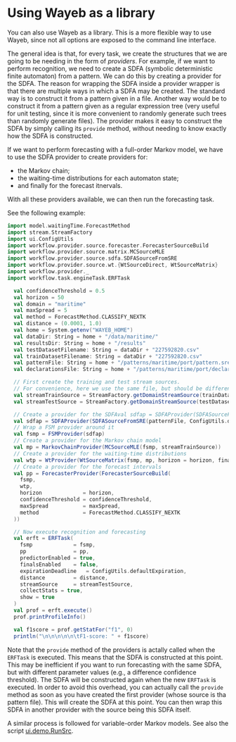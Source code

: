 # Using Wayeb as a library

You can also use Wayeb as a library.
This is a more flexible way to use Wayeb,
since not all options are exposed to the command line interface.

The general idea is that,
for every task,
we create the structures that we are going to be needing in the form of *providers*.
For example, if we want to perform recognition,
we need to create a SDFA (symbolic deterministic finite automaton) from a pattern.
We can do this by creating a provider for the SDFA.
The reason for wrapping the SDFA inside a provider wrapper is that there are multiple ways
in which a SDFA may be created. 
The standard way is to construct it from a pattern given in a file.
Another way would be to construct it from a pattern given as a regular expression tree
(very useful for unit testing, 
since it is more convenient to randomly generate such trees than randomly generate files).
The provider makes it easy to construct the SDFA by simply calling its `provide` method,
without needing to know exactly how the SDFA is constructed.

If we want to perform forecasting with a full-order Markov model,
we have to use the SDFA provider to create providers for:
* the Markov chain;
* the waiting-time distributions for each automaton state;
* and finally for the forecast itnervals.

With all these providers available,
we can then run the forecasting task.

See the following example:
```scala
import model.waitingTime.ForecastMethod
import stream.StreamFactory
import ui.ConfigUtils
import workflow.provider.source.forecaster.ForecasterSourceBuild
import workflow.provider.source.matrix.MCSourceMLE
import workflow.provider.source.sdfa.SDFASourceFromSRE
import workflow.provider.source.wt.{WtSourceDirect, WtSourceMatrix}
import workflow.provider._
import workflow.task.engineTask.ERFTask

  val confidenceThreshold = 0.5
  val horizon = 50
  val domain = "maritime"
  val maxSpread = 5
  val method = ForecastMethod.CLASSIFY_NEXTK
  val distance = (0.0001, 1.0)
  val home = System.getenv("WAYEB_HOME")
  val dataDir: String = home + "/data/maritime/"
  val resultsDir: String = home + "/results"
  val testDatasetFilename: String = dataDir + "227592820.csv"
  val trainDatasetFilename: String = dataDir + "227592820.csv"
  val patternFile: String = home + "/patterns/maritime/port/pattern.sre"
  val declarationsFile: String = home + "/patterns/maritime/port/declarationsDistance1.sre"

  // First create the training and test stream sources.
  // For convenience, here we use the same file, but should be different in real experiments.
  val streamTrainSource = StreamFactory.getDomainStreamSource(trainDatasetFilename, domain = domain, List.empty)
  val streamTestSource = StreamFactory.getDomainStreamSource(testDatasetFilename, domain = domain, List.empty)

  // Create a provider for the SDFAval sdfap = SDFAProvider(SDFASourceFromSRE(patternFile, ConfigUtils.defaultPolicy, declarationsFile))
  val sdfap = SDFAProvider(SDFASourceFromSRE(patternFile, ConfigUtils.defaultPolicy, declarationsFile))
  // Wrap a FSM provider around it
  val fsmp = FSMProvider(sdfap)
  // Create a provider for the Markov chain model
  val mp = MarkovChainProvider(MCSourceMLE(fsmp, streamTrainSource))
  // Create a provider for the waiting-time distributions
  val wtp = WtProvider(WtSourceMatrix(fsmp, mp, horizon = horizon, finalsEnabled = false))
  // Create a provider for the forecast intervals
  val pp = ForecasterProvider(ForecasterSourceBuild(
    fsmp,
    wtp,
    horizon             = horizon,
    confidenceThreshold = confidenceThreshold,
    maxSpread           = maxSpread,
    method              = ForecastMethod.CLASSIFY_NEXTK
  ))

  // Now execute recognition and forecasting
  val erft = ERFTask(
    fsmp             = fsmp,
    pp               = pp,
    predictorEnabled = true,
    finalsEnabled    = false,
    expirationDeadline   = ConfigUtils.defaultExpiration,
    distance         = distance,
    streamSource     = streamTestSource,
    collectStats = true,
    show = true
  )
  val prof = erft.execute()
  prof.printProfileInfo()

  val f1score = prof.getStatFor("f1", 0)
  println("\n\n\n\n\n\tF1-score: " + f1score)
```

Note that the `provide` method of the providers is actally called when the `ERFTask` is executed.
This means that the SDFA is constructed at this point. 
This may be inefficient if you want to run forecasting with the same SDFA,
but with different parameter values (e.g., a difference confidence threshold).
The SDFA will be constructed again when the new `ERFTask` is executed.
In order to avoid this overhead,
you can actually call the `provide` method as soon as you have created the first provider
(whose source is tha pattern file).
This will create the SDFA at this point.
You can then wrap this SDFA in another provider with the source being this SDFA itself.  

A similar process is followed for variable-order Markov models.
See also the script [ui.demo.RunSrc](../cef/src/main/scala/ui/demo/RunSrc.scala).
